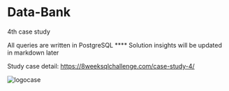 # Data-Bank
4th case study 

All queries are written in PostgreSQL
**** Solution insights will be updated in markdown later

Study case detail: https://8weeksqlchallenge.com/case-study-4/

![logocase](https://8weeksqlchallenge.com/images/case-study-designs/4.png)


